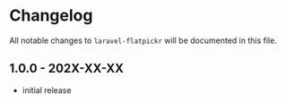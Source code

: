 # Changelog

All notable changes to `laravel-flatpickr` will be documented in this file.

## 1.0.0 - 202X-XX-XX

- initial release
